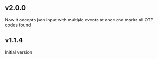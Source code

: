 ## v2.0.0

Now it accepts json input with multiple events at once and marks all OTP codes found

## v1.1.4

Initial version
